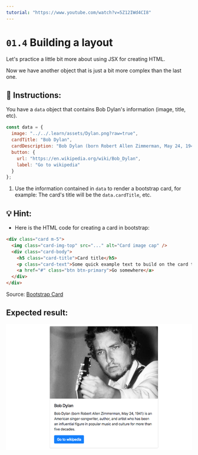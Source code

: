```yaml
---
tutorial: "https://www.youtube.com/watch?v=5Z12IWd4CI8"
---
```


# `01.4` Building a layout

Let's practice a little bit more about using JSX for creating HTML.

Now we have another object that is just a bit more complex than the last one.

## 📝 Instructions:

You have a `data` object that contains Bob Dylan's information (image, title, etc).

```js
const data = {
  image: "../../.learn/assets/Dylan.png?raw=true",
  cardTitle: "Bob Dylan",
  cardDescription: "Bob Dylan (born Robert Allen Zimmerman, May 24, 1941) is an American singer/songwriter, author, and artist who has been an influential figure in popular music and culture for more than five decades.",
  button: {
    url: "https://en.wikipedia.org/wiki/Bob_Dylan",
    label: "Go to wikipedia"
  }
};
```

1. Use the information contained in `data` to render a bootstrap card, for example: The card's title will be the `data.cardTitle`, etc.

## 💡 Hint:

+ Here is the HTML code for creating a card in bootstrap:

```html
<div class="card m-5">
  <img class="card-img-top" src="..." alt="Card image cap" />
  <div class="card-body">
    <h5 class="card-title">Card title</h5>
    <p class="card-text">Some quick example text to build on the card title and make up the bulk of the cards content.</p>
    <a href="#" class="btn btn-primary">Go somewhere</a>
  </div>
</div>
```

Source: [Bootstrap Card](https://getbootstrap.com/docs/4.0/components/card/#example)

## Expected result:

![Bob Dylan Card](../../.learn/assets/1.4-1.png?raw=true)



